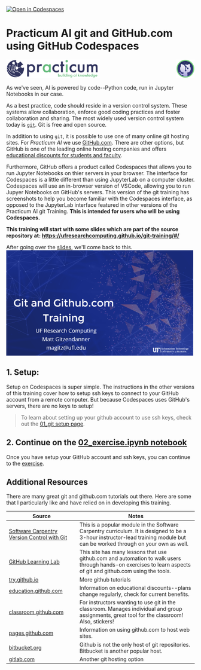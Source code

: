 [![Open in Codespaces](https://classroom.github.com/assets/launch-codespace-f4981d0f882b2a3f0472912d15f9806d57e124e0fc890972558857b51b24a6f9.svg)](https://classroom.github.com/open-in-codespaces?assignment_repo_id=9679452)
# Practicum AI git and GitHub.com using GitHub Codespaces

[![Practicum AI Logo image](https://github.com/PracticumAI/practicumai.github.io/blob/main/images/logo/PracticumAI_logo_250x50.png?raw=true)](https://practicumai.org/)<img src='https://github.com/PracticumAI/practicumai.github.io/blob/main/images/icons/practicumai_git.png?raw=true' align='right' width=50>

As we've seen, AI is powered by code--Python code, run in Jupyter Notebooks in our case.

As a best practice, code should reside in a version control system. These systems allow collaboration, enforce good coding practices and foster collaboration and sharing. The most widely used version control system today is [`git`](http://git-scm.com/). Git is free and open source.

In addition to using `git`, it is possible to use one of many online git hosting sites. For *Practicum AI* we use [GitHub.com](https://github.com/). There are other options, but GitHub is one of the leading online hosting companies and offers [educational discounts for students and faculty](https://education.github.com/).

Furthermore, GitHub offers a product called Codespaces that allows you to run Jupyter Notebooks on thier servers in your browser. The interface for Codespaces is a little different than using JupyterLab on a computer cluster. Codespaces will use an in-browser version of VSCode, allowing you to run Jupyer Notebooks on 
GitHub's servers. This version of the git training has screenshots to help you become familiar with the Codespaces interface, as opposed to the JupyterLab interface featured in other versions of the Practicum AI git Training. **This is intended for users who will be using Codespaces.**

**This training will start with some slides which are part of the source repository at: <https://ufresearchcomputing.github.io/git-training/#/>**

After going over the [slides](https://ufresearchcomputing.github.io/git-training/#/), we'll come back to this.
[![Screenshot of the title slide of the presentation on Git and Github.com](images/slides_screenshot.png)](https://ufresearchcomputing.github.io/git-training/#/)

## 1. Setup:

Setup on Codespaces is super simple. The instructions in the other versions of this training cover how to setup ssh keys to connect to your GitHub account from a remote computer. But because Codespaces uses GitHub's servers, there are no keys to setup!



> To learn about setting up your github account to use ssh keys, check out the [01_git setup page](01_git_setup.md).

## 2. Continue on the [02_exercise.ipynb notebook](02_exercise.ipynb)

Once you have setup your GitHub account and ssh keys, you can continue to the [exercise](02_exercise.ipynb).

## Additional Resources

There are many great git and github.com tutorials out there. Here are some that I particularly like and have relied on in developing this training.

Source | Notes
-------|------
[Software Carpentry Version Control with Git](http://swcarpentry.github.io/git-novice/) | This is a popular module in the Software Carpentry curriculum. It is designed to be a 3-hour instructor-lead training module but can be worked through on your own as well.
[GitHub Learning Lab](https://lab.github.com/) | This site has many lessons that use github.com and automation to walk users through hands-on exercises to learn aspects of git and github.com using the tools.
[try.github.io](https://try.github.io/) | More github tutorials
[education.github.com](https://education.github.com/)| Information on educational discounts--plans change regularly, check for current benefits.
[classroom.github.com](https://classroom.github.com/)| For instructors wanting to use git in the classroom. Manages individual and group assignments, great tool for the classroom! Also, stickers!
[pages.github.com](https://pages.github.com/)| Information on using github.com to host web sites.
[bitbucket.org](https://bitbucket.org/product)| Github is not the only host of git repositories. Bitbucket is another popular host.
[gitlab.com](https://about.gitlab.com/)| Another git hosting option
